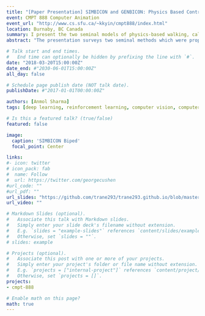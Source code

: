 ```yaml
---
title: "[Paper Presentation] SIMBICON and GENBICON: Physics Based Control Models for Locomotion"
event: CMPT 888 Computer Animation
event_url: "http://www.cs.sfu.ca/~kkyin/cmpt888/index.html"
location: Burnaby, BC Canada
summary: I present the two seminal models of physics-based walking, called SIMBICON and GENBICON. The course instructor KangKang Yin is the inventor of SIMBICON.
abstract: "The presentation surveys two seminal methods which were proposed for fluid physics-based animation for walking in bipeds and quadrupleds. The methods described are [SIMBICON](https://www.cs.ubc.ca/~van/papers/Simbicon.htm) and [GENBICON](https://www.cs.ubc.ca/~van/papers/2010-TOG-gbwc/index.html). "

# Talk start and end times.
#   End time can optionally be hidden by prefixing the line with `#`.
date: "2018-03-20T15:00:00Z"
date_end: #"2030-06-01T15:00:00Z"
all_day: false

# Schedule page publish date (NOT talk date).
publishDate: #"2017-01-01T00:00:00Z"

authors: [Anmol Sharma]
tags: [deep learning, reinforcement learning, computer vision, computer animation]

# Is this a featured talk? (true/false)
featured: false

image:
  caption: 'SIMBICON Biped'
  focal_point: Center

links:
#- icon: twitter
# icon_pack: fab
#  name: Follow
#  url: https://twitter.com/georgecushen
#url_code: ""
#url_pdf: ""
url_slides: "https://github.com/trane293/trane293.github.io/blob/master/assets/presentations/cmpt_888_animation_presentation.pdf"
url_video: ""

# Markdown Slides (optional).
#   Associate this talk with Markdown slides.
#   Simply enter your slide deck's filename without extension.
#   E.g. `slides = "example-slides"` references `content/slides/example-slides.md`.
#   Otherwise, set `slides = ""`.
# slides: example

# Projects (optional).
#   Associate this post with one or more of your projects.
#   Simply enter your project's folder or file name without extension.
#   E.g. `projects = ["internal-project"]` references `content/project/deep-learning/index.md`.
#   Otherwise, set `projects = []`.
projects:
- cmpt-888

# Enable math on this page?
math: true
---
```


<!-- {{% alert note %}}
Click on the **Slides** button above to view the built-in slides feature.
{{% /alert %}}

Slides can be added in a few ways:

- **Create** slides using Academic's [*Slides*](https://sourcethemes.com/academic/docs/managing-content/#create-slides) feature and link using `slides` parameter in the front matter of the talk file
- **Upload** an existing slide deck to `static/` and link using `url_slides` parameter in the front matter of the talk file
- **Embed** your slides (e.g. Google Slides) or presentation video on this page using [shortcodes](https://sourcethemes.com/academic/docs/writing-markdown-latex/).

Further talk details can easily be added to this page using *Markdown* and $\rm \LaTeX$ math code. -->
